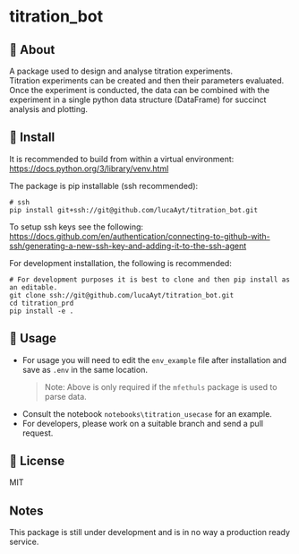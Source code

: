 # titration_bot

## 🚀 About

A package used to design and analyse titration experiments.<br> 
Titration experiments can be created and then their parameters evaluated. Once the experiment is conducted,
the data can be combined with the experiment in a single python data structure (DataFrame) for succinct analysis and plotting.

## 🔧 Install
It is recommended to build from within a virtual environment:<br> 
https://docs.python.org/3/library/venv.html

The package is pip installable (ssh recommended):
```shell
# ssh
pip install git+ssh://git@github.com/lucaAyt/titration_bot.git
```
To setup ssh keys see the following:<br>
https://docs.github.com/en/authentication/connecting-to-github-with-ssh/generating-a-new-ssh-key-and-adding-it-to-the-ssh-agent

For development installation, the following is recommended:
```shell
# For development purposes it is best to clone and then pip install as an editable.
git clone ssh://git@github.com/lucaAyt/titration_bot.git
cd titration_prd
pip install -e .
```

## 🚁 Usage


- For usage you will need to edit the `env_example` file after installation and save as `.env` in the same location.
    >Note: Above is only required if the `mfethuls` package is used to parse data.
- Consult the notebook ``notebooks\titration_usecase`` for an example.
- For developers, please work on a suitable branch and send a pull request.

## 📃 License

MIT

## Notes
This package is still under development and is in no way a production ready service.

